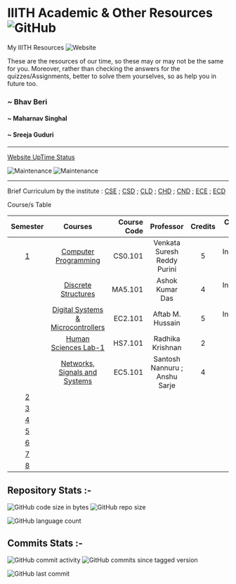 # IIITH Academic & Other Resources ![GitHub](https://img.shields.io/github/license/bhavberi/IIITH-Resources?color=orange&label=License&style=plastic)
My IIITH Resources ![Website](https://img.shields.io/website?down_color=red&down_message=Waiting&label=IIITH-Resources%20Website%20Status&style=plastic&up_color=green&up_message=UP&url=https%3A%2F%2Fbhavberi.github.io%2FIIITH-Resources%2F)

These are the resources of our time, so these may or may not be the same for you. Moreover, rather than checking the answers for the quizzes/Assignments, better to solve them yourselves, so as help you in future too.

### ~ Bhav Beri
#### ~ Maharnav Singhal
#### ~ Sreeja Guduri

----
[Website UpTime Status](./Website-Status.md)

![Maintenance](https://img.shields.io/maintenance/yes/2022?color=success&label=Maintained%20-&style=plastic)
![Maintenance](https://img.shields.io/badge/Last%20Maintained%20Year-2022-ff69b4)

----

Brief Curriculum by the institute : [CSE](https://www.iiit.ac.in/academics/curriculum/undergraduate/cse/) ; [CSD](https://www.iiit.ac.in/academics/curriculum/undergraduate/csd/) ; [CLD](https://www.iiit.ac.in/academics/curriculum/undergraduate/cld/) ; [CHD](https://www.iiit.ac.in/academics/curriculum/undergraduate/chd/) ; [CND](https://www.iiit.ac.in/academics/curriculum/undergraduate/cnd/) ; [ECE](https://www.iiit.ac.in/academics/curriculum/undergraduate/ece/) ; [ECD](https://www.iiit.ac.in/academics/curriculum/undergraduate/ecd/)

Course/s Table

|Semester | Courses | Course Code | Professor | Credits | Course Type | 
| :--------: | :-----------------: | -------: | :---------------: | :-------: | ----------: |
| [1](https://github.com/bhavberi/IIITH-Resources/tree/main/Semester-1) | [Computer Programming](https://github.com/bhavberi/IIITH-Resources/tree/main/Semester-1/Computer_Programming) | CS0.101 | Venkata Suresh Reddy Purini | 5 | Institute Core | 
|  | [Discrete Structures](https://github.com/bhavberi/IIITH-Resources/tree/main/Semester-1/Discrete_Structures) | MA5.101 | Ashok Kumar Das | 4 | Institute Core | 
|  | [Digital Systems & Microcontrollers](https://github.com/bhavberi/IIITH-Resources/tree/main/Semester-1/Digital_System%26Microcontrollers) | EC2.101 | Aftab M. Hussain | 5 | Institute Core | 
|  | [Human Sciences Lab-1](https://github.com/bhavberi/IIITH-Resources/tree/main/Semester-1/Human_Sciences_Lab1) | HS7.101 | Radhika Krishnan | 2 | CHD Core |
|  | [Networks, Signals and Systems](https://github.com/bhavberi/IIITH-Resources/tree/main/Semester-1/Networks_Signals_and_Systems) | EC5.101 | Santosh Nannuru ; Anshu Sarje | 4 | UG Core |
| [2](https://github.com/bhavberi/IIITH-Resources) |  |  |  |  |  | 
| [3](https://github.com/bhavberi/IIITH-Resources) |  |  |  |  |  | 
| [4](https://github.com/bhavberi/IIITH-Resources) |  |  |  |  |  | 
| [5](https://github.com/bhavberi/IIITH-Resources) |  |  |  |  |  | 
| [6](https://github.com/bhavberi/IIITH-Resources) |  |  |  |  |  | 
| [7](https://github.com/bhavberi/IIITH-Resources) |  |  |  |  |  | 
| [8](https://github.com/bhavberi/IIITH-Resources) |  |  |  |  |  | 

<!--- Replace the above semester wise for further additions
| [2](https://github.com/bhavberi/IIITH-Resources/tree/main/Semester-2) |  |  |  |  |  | 
| [3](https://github.com/bhavberi/IIITH-Resources/tree/main/Semester-3) |  |  |  |  |  | 
| [4](https://github.com/bhavberi/IIITH-Resources/tree/main/Semester-4) |  |  |  |  |  | 
| [5](https://github.com/bhavberi/IIITH-Resources/tree/main/Semester-5) |  |  |  |  |  | 
| [6](https://github.com/bhavberi/IIITH-Resources/tree/main/Semester-6) |  |  |  |  |  | 
| [7](https://github.com/bhavberi/IIITH-Resources/tree/main/Semester-7) |  |  |  |  |  | 
| [8](https://github.com/bhavberi/IIITH-Resources/tree/main/Semester-8) |  |  |  |  |  | 
--->

## Repository Stats :-

![GitHub code size in bytes](https://img.shields.io/github/languages/code-size/bhavberi/IIITH-Resources?color=yellow&label=Code%20Size&style=plastic)
![GitHub repo size](https://img.shields.io/github/repo-size/bhavberi/IIITH-Resources?color=orange&label=Repository%20Size)

![GitHub language count](https://img.shields.io/github/languages/count/bhavberi/IIITH-Resources?label=Number%20of%20Languages%20Used&style=plastic)

## Commits Stats :-

![GitHub commit activity](https://img.shields.io/github/commit-activity/y/bhavberi/IIITH-Resources?color=green&label=Commits%20Activity%20in%20Last%20Year&style=plastic)
![GitHub commits since tagged version](https://img.shields.io/github/commits-since/bhavberi/IIITH-Resources/53c376bd3fcb0dc1667c50f9484012abca38f39c?color=white&label=Total%20Commits%20since%20Start&style=plastic)


![GitHub last commit](https://img.shields.io/github/last-commit/bhavberi/IIITH-Resources?color=red&label=Last%20Commit&style=plastic)